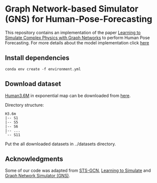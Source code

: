 # Graph Network-based Simulator (GNS) for Human-Pose-Forecasting
This repository contains an implementation of the paper [Learning to Simulate Complex Physics with Graph Networks](https://arxiv.org/abs/2002.09405) to perform Human Pose Forecasting.
For more details about the model implementation click [here](https://github.com/crokodilo/Graph-Network-Simulator-Human-Pose-Forecasting/blob/main/paper.pdf)

## Install dependencies

```console
conda env create -f environment.yml
```

## Download dataset
[Human3.6M](http://vision.imar.ro/human3.6m/description.php) in exponential map can be downloaded from [here](http://www.cs.stanford.edu/people/ashesh/h3.6m.zip).

Directory structure:

```console
H3.6m
|-- S1
|-- S5
|-- S6
|-- ...
`-- S11
```

Put the all downloaded datasets in ../datasets directory.

## Acknowledgments
Some of our code was adapted from [STS-GCN](https://github.com/FraLuca/STSGCN), [Learning to Simulate](https://github.com/deepmind/deepmind-research/tree/master/learning_to_simulate) and [Graph Network Simulator (GNS)](https://github.com/geoelements/gns).
